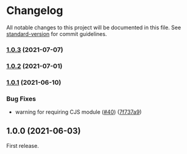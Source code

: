 # Changelog

All notable changes to this project will be documented in this file. See [standard-version](https://github.com/conventional-changelog/standard-version) for commit guidelines.

### [1.0.3](https://github.com/ybiquitous/npm-diff-action/compare/v1.0.2...v1.0.3) (2021-07-07)

### [1.0.2](https://github.com/ybiquitous/npm-diff-action/compare/v1.0.1...v1.0.2) (2021-07-01)

### [1.0.1](https://github.com/ybiquitous/npm-diff-action/compare/v1.0.0...v1.0.1) (2021-06-10)

### Bug Fixes

- warning for requiring CJS module ([#40](https://github.com/ybiquitous/npm-diff-action/issues/40)) ([7f737a9](https://github.com/ybiquitous/npm-diff-action/commit/7f737a961b186fd5e5b77e8c57e970518eb46acf))

## 1.0.0 (2021-06-03)

First release.
